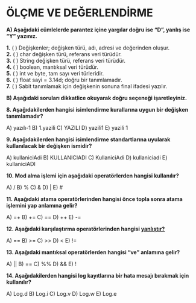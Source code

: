 # ÖLÇME VE DEĞERLENDİRME

**A) Aşağıdaki cümlelerde parantez içine yargılar doğru ise “D”, yanlış ise “Y” yazınız.**

**1.** ( ) Değişkenler; değişken türü, adı, adresi ve değerinden oluşur.\
**2.** ( ) char değişken türü, referans veri türüdür.\
**3.** ( ) String değişken türü, referans veri türüdür.\
**4.** ( ) boolean, mantıksal veri türüdür.\
**5.** ( ) int ve byte, tam sayı veri türleridir.\
**6.** ( ) float sayi = 3.14d; doğru bir tanımlamadır.\
**7.** ( ) Sabit tanımlamak için değişkenin sonuna final ifadesi yazılır.

**B) Aşağıdaki soruları dikkatlice okuyarak doğru seçeneği işaretleyiniz.**

**8. Aşağıdakilerden hangisi isimlendirme kurallarına uygun bir değişken tanımlamadır?**

A) yazılı-1 B) 1.yazili C) YAZILI D) yazili1 E) yazili 1

**9. Aşağıdakilerden hangisi isimlendirme standartlarına uyularak kullanılacak bir değişken ismidir?**

A) kullaniciAdi B) KULLANICIADI C) KullaniciAdi
D) kullaniciadi E) kullaniciADI

**10. Mod alma işlemi için aşağıdaki operatörlerden hangisi kullanılır?**

A) / B) % C) & D) | E) #

**11. Aşağıdaki atama operatörlerinden hangisi önce topla sonra atama işlemini yap anlamına gelir?**

A) =+ B) += C) == D) ++ E) -=

**12. Aşağıdaki karşılaştırma operatörlerinden hangisi <U>yanlıştır?</U>**

A) == B) >= C) >> D) < E) !=

**13. Aşağıdaki mantıksal operatörlerden hangisi “ve” anlamına gelir?**

A) || B) == C) %% D) && E) !

**14. Aşağıdakilerden hangisi log kayıtlarına bir hata mesajı bırakmak için kullanılır?**

A) Log.d B) Log.i C) Log.v D) Log.w E) Log.e
